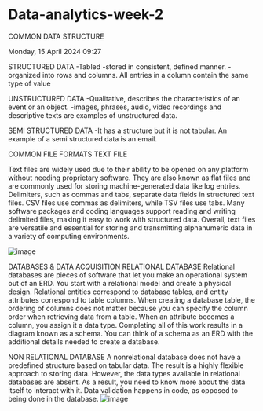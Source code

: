# Data-analytics-week-2

COMMON DATA STRUCTURE

Monday, 15 April 2024
09:27

STRUCTURED DATA
-Tabled
-stored in consistent, defined manner.
-organized into rows and columns.
All entries in a column contain the same type of value

UNSTRUCTURED DATA
-Qualitative, describes the characteristics of an event or an object.
-images, phrases, audio, video recordings and descriptive texts are examples of unstructured data.

SEMI STRUCTURED DATA
-It has a structure but it is not tabular. An example of a semi structured data is an email.

COMMON FILE FORMATS
TEXT FILE

Text files are widely used due to their ability to be opened on any platform without needing proprietary software. They are also known as flat files and are commonly used for storing machine-generated data like log entries. Delimiters, such as commas and tabs, separate data fields in structured text files. CSV files use commas as delimiters, while TSV files use tabs. Many software packages and coding languages support reading and writing delimited files, making it easy to work with structured data. Overall, text files are versatile and essential for storing and transmitting alphanumeric data in a variety of computing environments.

![image](https://github.com/NdiiLe/Data-analytics-week-2/assets/131252498/c2aeb8a4-8b39-4fff-9350-343deac77c3b)




DATABASES & DATA ACQUISITION
RELATIONAL DATABASE
Relational databases are pieces of software that let you make an operational system out of an ERD. You start with a relational model and create a physical design. Relational entities correspond to database tables, and entity attributes correspond to table columns. 
When creating a database table, the ordering of columns does not matter because you can specify the column order when retrieving data from a table. When an attribute becomes a column, you assign it a data type. Completing all of this work results in a diagram known as a schema. You can think of a schema as an ERD with the additional details needed to create a database.

NON RELATIONAL DATABASE
A nonrelational database does not have a predefined structure based on tabular data. The result is a highly flexible approach to storing data. However, the data types available in relational databases are absent. As a result, you need to know more about the data itself to interact with it. Data validation happens in code, as opposed to being done in the database. 
![image](https://github.com/NdiiLe/Data-analytics-week-2/assets/131252498/3f211695-b774-4a91-8425-0adc8103b7ce)

